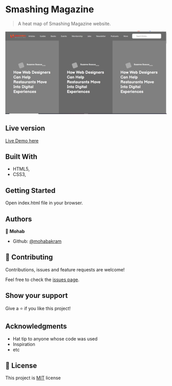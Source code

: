 # Smashing Magazine

> A heat map of Smashing Magazine website.

![](/screenshot.PNG)

## Live version

[Live Demo here](https://rawcdn.githack.com/mohapakram/SmashingMagazine/f8ef79c9eb42e97efed5c5a9dc801183b76a4597/index.html)

## Built With

- HTML5,
- CSS3,

## Getting Started

Open index.html file in your browser.

## Authors

👤 **Mohab**

- Github: [@mohabakram](https://github.com/mohabakram)

## 🤝 Contributing

Contributions, issues and feature requests are welcome!

Feel free to check the [issues page](issues/).

## Show your support

Give a ⭐️ if you like this project!

## Acknowledgments

- Hat tip to anyone whose code was used
- Inspiration
- etc

## 📝 License

This project is [MIT](lic.url) license
